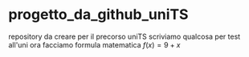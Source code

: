 # progetto_da_github_uniTS
repository da creare per il precorso uniTS
scriviamo qualcosa per test all'uni ora facciamo formula matematica $f(x)=9+x$